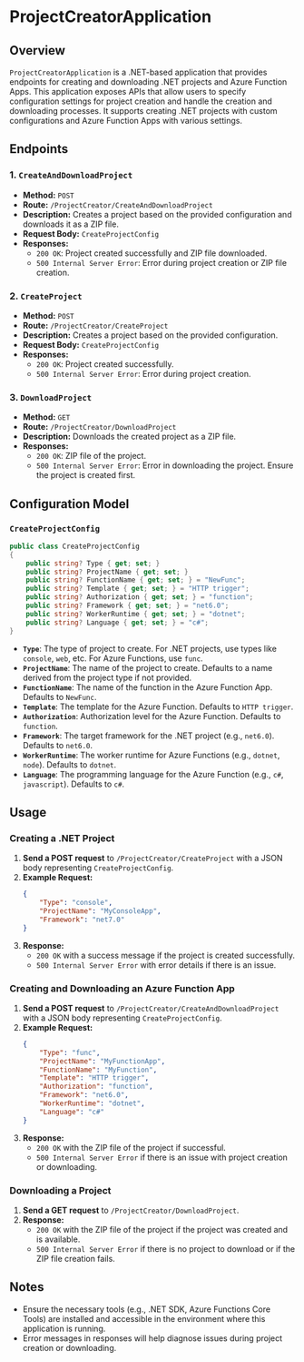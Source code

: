 # ProjectCreatorApplication

## Overview

`ProjectCreatorApplication` is a .NET-based application that provides endpoints for creating and downloading .NET projects and Azure Function Apps. This application exposes APIs that allow users to specify configuration settings for project creation and handle the creation and downloading processes. It supports creating .NET projects with custom configurations and Azure Function Apps with various settings.

## Endpoints

### 1. `CreateAndDownloadProject`
- **Method:** `POST`
- **Route:** `/ProjectCreator/CreateAndDownloadProject`
- **Description:** Creates a project based on the provided configuration and downloads it as a ZIP file.
- **Request Body:** `CreateProjectConfig`
- **Responses:**
  - `200 OK`: Project created successfully and ZIP file downloaded.
  - `500 Internal Server Error`: Error during project creation or ZIP file creation.

### 2. `CreateProject`
- **Method:** `POST`
- **Route:** `/ProjectCreator/CreateProject`
- **Description:** Creates a project based on the provided configuration.
- **Request Body:** `CreateProjectConfig`
- **Responses:**
  - `200 OK`: Project created successfully.
  - `500 Internal Server Error`: Error during project creation.

### 3. `DownloadProject`
- **Method:** `GET`
- **Route:** `/ProjectCreator/DownloadProject`
- **Description:** Downloads the created project as a ZIP file.
- **Responses:**
  - `200 OK`: ZIP file of the project.
  - `500 Internal Server Error`: Error in downloading the project. Ensure the project is created first.

## Configuration Model

### `CreateProjectConfig`
```csharp
public class CreateProjectConfig
{
    public string? Type { get; set; }
    public string? ProjectName { get; set; }
    public string? FunctionName { get; set; } = "NewFunc";
    public string? Template { get; set; } = "HTTP trigger";
    public string? Authorization { get; set; } = "function";
    public string? Framework { get; set; } = "net6.0";
    public string? WorkerRuntime { get; set; } = "dotnet";
    public string? Language { get; set; } = "c#";
}
```

- **`Type`**: The type of project to create. For .NET projects, use types like `console`, `web`, etc. For Azure Functions, use `func`.
- **`ProjectName`**: The name of the project to create. Defaults to a name derived from the project type if not provided.
- **`FunctionName`**: The name of the function in the Azure Function App. Defaults to `NewFunc`.
- **`Template`**: The template for the Azure Function. Defaults to `HTTP trigger`.
- **`Authorization`**: Authorization level for the Azure Function. Defaults to `function`.
- **`Framework`**: The target framework for the .NET project (e.g., `net6.0`). Defaults to `net6.0`.
- **`WorkerRuntime`**: The worker runtime for Azure Functions (e.g., `dotnet`, `node`). Defaults to `dotnet`.
- **`Language`**: The programming language for the Azure Function (e.g., `c#`, `javascript`). Defaults to `c#`.

## Usage

### Creating a .NET Project

1. **Send a POST request** to `/ProjectCreator/CreateProject` with a JSON body representing `CreateProjectConfig`.
2. **Example Request:**
   ```json
   {
       "Type": "console",
       "ProjectName": "MyConsoleApp",
       "Framework": "net7.0"
   }
   ```
3. **Response:**
   - `200 OK` with a success message if the project is created successfully.
   - `500 Internal Server Error` with error details if there is an issue.

### Creating and Downloading an Azure Function App

1. **Send a POST request** to `/ProjectCreator/CreateAndDownloadProject` with a JSON body representing `CreateProjectConfig`.
2. **Example Request:**
   ```json
   {
       "Type": "func",
       "ProjectName": "MyFunctionApp",
       "FunctionName": "MyFunction",
       "Template": "HTTP trigger",
       "Authorization": "function",
       "Framework": "net6.0",
       "WorkerRuntime": "dotnet",
       "Language": "c#"
   }
   ```
3. **Response:**
   - `200 OK` with the ZIP file of the project if successful.
   - `500 Internal Server Error` if there is an issue with project creation or downloading.

### Downloading a Project

1. **Send a GET request** to `/ProjectCreator/DownloadProject`.
2. **Response:**
   - `200 OK` with the ZIP file of the project if the project was created and is available.
   - `500 Internal Server Error` if there is no project to download or if the ZIP file creation fails.

## Notes

- Ensure the necessary tools (e.g., .NET SDK, Azure Functions Core Tools) are installed and accessible in the environment where this application is running.
- Error messages in responses will help diagnose issues during project creation or downloading.